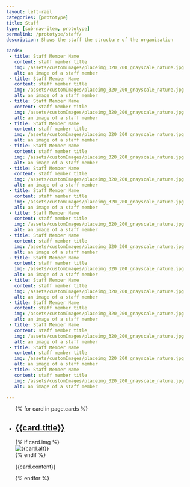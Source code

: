 ```yaml
---
layout: left-rail
categories: [prototype]
title: Staff
type: [sub-nav-item, prototype]
permalink: /prototype/staff/
description: Shows the staff the structure of the organization

cards:
 - title: Staff Member Name
   content: staff member title   
   img: /assets/customImages/placeimg_320_200_grayscale_nature.jpg
   alt: an image of a staff member  
 - title: Staff Member Name
   content: staff member title   
   img: /assets/customImages/placeimg_320_200_grayscale_nature.jpg
   alt: an image of a staff member  
 - title: Staff Member Name
   content: staff member title   
   img: /assets/customImages/placeimg_320_200_grayscale_nature.jpg
   alt: an image of a staff member  
 - title: Staff Member Name
   content: staff member title   
   img: /assets/customImages/placeimg_320_200_grayscale_nature.jpg
   alt: an image of a staff member  
 - title: Staff Member Name
   content: staff member title   
   img: /assets/customImages/placeimg_320_200_grayscale_nature.jpg
   alt: an image of a staff member  
 - title: Staff Member Name
   content: staff member title   
   img: /assets/customImages/placeimg_320_200_grayscale_nature.jpg
   alt: an image of a staff member 
 - title: Staff Member Name
   content: staff member title   
   img: /assets/customImages/placeimg_320_200_grayscale_nature.jpg
   alt: an image of a staff member 
 - title: Staff Member Name
   content: staff member title   
   img: /assets/customImages/placeimg_320_200_grayscale_nature.jpg
   alt: an image of a staff member 
 - title: Staff Member Name
   content: staff member title   
   img: /assets/customImages/placeimg_320_200_grayscale_nature.jpg
   alt: an image of a staff member 
 - title: Staff Member Name
   content: staff member title   
   img: /assets/customImages/placeimg_320_200_grayscale_nature.jpg
   alt: an image of a staff member 
 - title: Staff Member Name
   content: staff member title   
   img: /assets/customImages/placeimg_320_200_grayscale_nature.jpg
   alt: an image of a staff member 
 - title: Staff Member Name
   content: staff member title   
   img: /assets/customImages/placeimg_320_200_grayscale_nature.jpg
   alt: an image of a staff member 
 - title: Staff Member Name
   content: staff member title   
   img: /assets/customImages/placeimg_320_200_grayscale_nature.jpg
   alt: an image of a staff member 
 - title: Staff Member Name
   content: staff member title   
   img: /assets/customImages/placeimg_320_200_grayscale_nature.jpg
   alt: an image of a staff member 
 - title: Staff Member Name
   content: staff member title   
   img: /assets/customImages/placeimg_320_200_grayscale_nature.jpg
   alt: an image of a staff member 

---
```




<ul class="usa-card-group">
  {% for card in page.cards %}
    <li class="usa-card tablet:grid-col-3">
      <div class="usa-card__container">
        <div class="usa-card__header">
          <a href=""><h2 class="usa-card__heading">{{card.title}}</h2></a>
        </div>
        {% if card.img %}
            <div class="usa-card__media {{card.media-class}}">
                <div class="usa-card__img">
                <img
                    src="{{card.img}}"
                    alt="{{card.alt}}"
                />
                </div>
            </div>
        {% endif %}
      <div class="usa-card__body">
        <p>
          {{card.content}}
        </p>
      </div>
    </div>
  </li>
  {% endfor %}
</ul>



